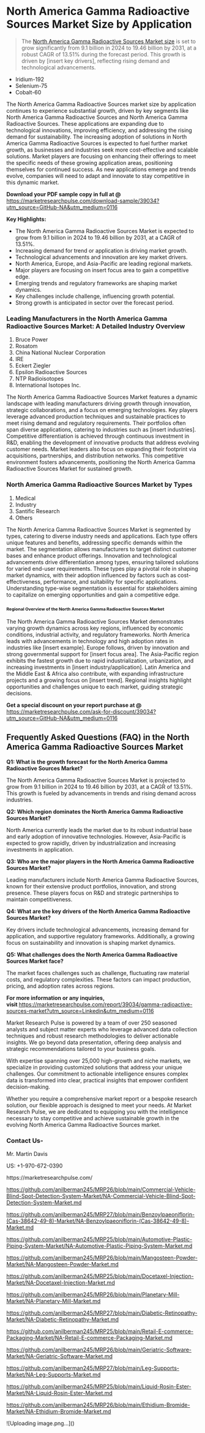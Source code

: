 <h1>North America Gamma Radioactive Sources Market&nbsp;Size by Application</h1><blockquote><p>The <a href="https://marketresearchpulse.com/download-sample/39034?utm_source=GitHub-NA&amp;utm_medium=0116">North America Gamma Radioactive Sources Market size</a> is set to grow significantly from 9.1 billion in 2024 to 19.46 billion by 2031, at a robust CAGR of 13.51% during the forecast period. This growth is driven by [insert key drivers], reflecting rising demand and technological advancements.</p></blockquote><ul><li>Iridium-192<li> Selenium-75<li> Cobalt-60</li></ul><p>The North America Gamma Radioactive Sources market size by application continues to experience substantial growth, driven by key segments like North America Gamma Radioactive Sources and North America Gamma Radioactive Sources. These applications are expanding due to technological innovations, improving efficiency, and addressing the rising demand for sustainability. The increasing adoption of solutions in North America Gamma Radioactive Sources is expected to fuel further market growth, as businesses and industries seek more cost-effective and scalable solutions. Market players are focusing on enhancing their offerings to meet the specific needs of these growing application areas, positioning themselves for continued success. As new applications emerge and trends evolve, companies will need to adapt and innovate to stay competitive in this dynamic market.</p><p><strong>Download your PDF sample copy in full at @ </strong><a href="https://marketresearchpulse.com/download-sample/39034?utm_source=GitHub-NA&amp;utm_medium=0116">https://marketresearchpulse.com/download-sample/39034?utm_source=GitHub-NA&amp;utm_medium=0116</a></p><p><strong>Key Highlights: </strong></p><ul><li>The North America Gamma Radioactive Sources Market is expected to grow from 9.1 billion in 2024 to 19.46 billion by 2031, at a CAGR of 13.51%.</li><li>Increasing demand for trend or application is driving market growth.</li><li>Technological advancements and innovation are key market drivers.</li><li>North America, Europe, and Asia-Pacific are leading regional markets.</li><li>Major players are focusing on insert focus area to gain a competitive edge.</li><li>Emerging trends and regulatory frameworks are shaping market dynamics.</li><li>Key challenges include challenge, influencing growth potential.</li><li>Strong growth is anticipated in sector over the forecast period.</li></ul><h3>Leading Manufacturers in the North America Gamma Radioactive Sources Market: A Detailed Industry Overview</h3><ol><li>Bruce Power</li><li>Rosatom</li><li>China National Nuclear Corporation</li><li>IRE</li><li>Eckert Ziegler</li><li>Epsilon Radioactive Sources</li><li>NTP Radioisotopes</li><li>International Isotopes Inc.</li></ol><div class="flex max-w-full flex-col flex-grow"><div class="min-h-8 text-message flex w-full flex-col items-end gap-2 whitespace-normal break-words [.text-message+&amp;]:mt-5" dir="auto" data-message-author-role="assistant" data-message-id="fd8432e4-4910-450d-b182-61b7bfb0a01f" data-message-model-slug="gpt-4o"><div class="flex w-full flex-col gap-1 empty:hidden first:pt-[3px]"><div class="markdown prose w-full break-words dark:prose-invert light"><p>The North America Gamma Radioactive Sources Market features a dynamic landscape with leading manufacturers driving growth through innovation, strategic collaborations, and a focus on emerging technologies. Key players leverage advanced production techniques and sustainable practices to meet rising demand and regulatory requirements. Their portfolios often span diverse applications, catering to industries such as [insert industries]. Competitive differentiation is achieved through continuous investment in R&amp;D, enabling the development of innovative products that address evolving customer needs. Market leaders also focus on expanding their footprint via acquisitions, partnerships, and distribution networks. This competitive environment fosters advancements, positioning the North America Gamma Radioactive Sources Market for sustained growth.</p></div></div></div></div><h3>North America Gamma Radioactive Sources Market by Types</h3><ol><li>Medical<li> Industry<li> Santific Research<li> Others</li></ol><div class="flex max-w-full flex-col flex-grow"><div class="min-h-8 text-message flex w-full flex-col items-end gap-2 whitespace-normal break-words [.text-message+&amp;]:mt-5" dir="auto" data-message-author-role="assistant" data-message-id="084470be-0bb7-4664-bddf-5156b4f41249" data-message-model-slug="gpt-4o-mini"><div class="flex w-full flex-col gap-1 empty:hidden first:pt-[3px]"><div class="markdown prose w-full break-words dark:prose-invert light"><p>The North America Gamma Radioactive Sources Market is segmented by types, catering to diverse industry needs and applications. Each type offers unique features and benefits, addressing specific demands within the market. The segmentation allows manufacturers to target distinct customer bases and enhance product offerings. Innovation and technological advancements drive differentiation among types, ensuring tailored solutions for varied end-user requirements. These types play a pivotal role in shaping market dynamics, with their adoption influenced by factors such as cost-effectiveness, performance, and suitability for specific applications. Understanding type-wise segmentation is essential for stakeholders aiming to capitalize on emerging opportunities and gain a competitive edge.</p></div></div></div></div><h3><span style="font-size: 11px;">Regional Overview of the North America Gamma Radioactive Sources Market</span></h3><div class="flex max-w-full flex-col flex-grow"><div class="min-h-8 text-message flex w-full flex-col items-end gap-2 whitespace-normal break-words [.text-message+&amp;]:mt-5" dir="auto" data-message-author-role="assistant" data-message-id="e9038762-ce64-4e30-91c9-9bd413514231" data-message-model-slug="gpt-4o-mini"><div class="flex w-full flex-col gap-1 empty:hidden first:pt-[3px]"><div class="markdown prose w-full break-words dark:prose-invert light"><p>The North America Gamma Radioactive Sources Market demonstrates varying growth dynamics across key regions, influenced by economic conditions, industrial activity, and regulatory frameworks. North America leads with advancements in technology and high adoption rates in industries like [insert example]. Europe follows, driven by innovation and strong governmental support for [insert focus area]. The Asia-Pacific region exhibits the fastest growth due to rapid industrialization, urbanization, and increasing investments in [insert industry/application]. Latin America and the Middle East &amp; Africa also contribute, with expanding infrastructure projects and a growing focus on [insert trend]. Regional insights highlight opportunities and challenges unique to each market, guiding strategic decisions.</p></div></div></div></div><p><strong>Get a special discount on your report purchase at @ </strong><a href="https://marketresearchpulse.com/ask-for-discount/39034?utm_source=GitHub-NA&amp;utm_medium=0116">https://marketresearchpulse.com/ask-for-discount/39034?utm_source=GitHub-NA&amp;utm_medium=0116</a></p><h2>Frequently Asked Questions (FAQ) in the North America Gamma Radioactive Sources Market</h2><p><strong>Q1: What is the growth forecast for the North America Gamma Radioactive Sources Market?</strong></p><p>The North America Gamma Radioactive Sources Market is projected to grow from 9.1 billion in 2024 to 19.46 billion by 2031, at a CAGR of 13.51%. This growth is fueled by advancements in trends and rising demand across industries.</p><p><strong>Q2: Which region dominates the North America Gamma Radioactive Sources Market?</strong></p><p>North America currently leads the market due to its robust industrial base and early adoption of innovative technologies. However, Asia-Pacific is expected to grow rapidly, driven by industrialization and increasing investments in application.</p><p><strong>Q3: Who are the major players in the North America Gamma Radioactive Sources Market?</strong></p><p>Leading manufacturers include North America Gamma Radioactive Sources, known for their extensive product portfolios, innovation, and strong presence. These players focus on R&amp;D and strategic partnerships to maintain competitiveness.</p><p><strong>Q4: What are the key drivers of the North America Gamma Radioactive Sources Market?</strong></p><p>Key drivers include technological advancements, increasing demand for application, and supportive regulatory frameworks. Additionally, a growing focus on sustainability and innovation is shaping market dynamics.</p><p><strong>Q5: What challenges does the North America Gamma Radioactive Sources Market face?</strong></p><p>The market faces challenges such as challenge, fluctuating raw material costs, and regulatory complexities. These factors can impact production, pricing, and adoption rates across regions.</p><p><strong>For more information or any inquiries, visit&nbsp;</strong><a href="https://marketresearchpulse.com/report/39034/gamma-radioactive-sources-market?utm_source=Linkedin&utm_medium=0116">https://marketresearchpulse.com/report/39034/gamma-radioactive-sources-market?utm_source=Linkedin&utm_medium=0116</a></p><p>Market Research Pulse is powered by a team of over 250 seasoned analysts and subject matter experts who leverage advanced data collection techniques and robust research methodologies to deliver actionable insights. We go beyond data presentation, offering deep analysis and strategic recommendations tailored to your business goals.</p><p>With expertise spanning over 25,000 high-growth and niche markets, we specialize in providing customized solutions that address your unique challenges. Our commitment to actionable intelligence ensures complex data is transformed into clear, practical insights that empower confident decision-making.</p><p>Whether you require a comprehensive market report or a bespoke research solution, our flexible approach is designed to meet your needs. At Market Research Pulse, we are dedicated to equipping you with the intelligence necessary to stay competitive and achieve sustainable growth in the evolving North America Gamma Radioactive Sources market.</p><h3><strong>Contact Us-</strong></h3><p>Mr. Martin Davis</p><p>US: +1-970-672-0390</p><p>https://marketresearchpulse.com/</p><p><a href="https://github.com/anilberman245/MRP26/blob/main/Commercial-Vehicle-Blind-Spot-Detection-System-Market/NA-Commercial-Vehicle-Blind-Spot-Detection-System-Market.md">https://github.com/anilberman245/MRP26/blob/main/Commercial-Vehicle-Blind-Spot-Detection-System-Market/NA-Commercial-Vehicle-Blind-Spot-Detection-System-Market.md</a></p><p><a href="https://github.com/anilberman245/MRP27/blob/main/Benzoylpaeoniflorin-(Cas-38642-49-8)-Market/NA-Benzoylpaeoniflorin-(Cas-38642-49-8)-Market.md">https://github.com/anilberman245/MRP27/blob/main/Benzoylpaeoniflorin-(Cas-38642-49-8)-Market/NA-Benzoylpaeoniflorin-(Cas-38642-49-8)-Market.md</a></p><p><a href="https://github.com/anilberman245/MRP25/blob/main/Automotive-Plastic-Piping-System-Market/NA-Automotive-Plastic-Piping-System-Market.md">https://github.com/anilberman245/MRP25/blob/main/Automotive-Plastic-Piping-System-Market/NA-Automotive-Plastic-Piping-System-Market.md</a></p><p><a href="https://github.com/anilberman245/MRP26/blob/main/Mangosteen-Powder-Market/NA-Mangosteen-Powder-Market.md">https://github.com/anilberman245/MRP26/blob/main/Mangosteen-Powder-Market/NA-Mangosteen-Powder-Market.md</a></p><p><a href="https://github.com/anilberman245/MRP25/blob/main/Docetaxel-Injection-Market/NA-Docetaxel-Injection-Market.md">https://github.com/anilberman245/MRP25/blob/main/Docetaxel-Injection-Market/NA-Docetaxel-Injection-Market.md</a></p><p><a href="https://github.com/anilberman245/MRP26/blob/main/Planetary-Mill-Market/NA-Planetary-Mill-Market.md">https://github.com/anilberman245/MRP26/blob/main/Planetary-Mill-Market/NA-Planetary-Mill-Market.md</a></p><p><a href="https://github.com/anilberman245/MRP27/blob/main/Diabetic-Retinopathy-Market/NA-Diabetic-Retinopathy-Market.md">https://github.com/anilberman245/MRP27/blob/main/Diabetic-Retinopathy-Market/NA-Diabetic-Retinopathy-Market.md</a></p><p><a href="https://github.com/anilberman245/MRP25/blob/main/Retail-E-commerce-Packaging-Market/NA-Retail-E-commerce-Packaging-Market.md">https://github.com/anilberman245/MRP25/blob/main/Retail-E-commerce-Packaging-Market/NA-Retail-E-commerce-Packaging-Market.md</a></p><p><a href="https://github.com/anilberman245/MRP26/blob/main/Geriatric-Software-Market/NA-Geriatric-Software-Market.md">https://github.com/anilberman245/MRP26/blob/main/Geriatric-Software-Market/NA-Geriatric-Software-Market.md</a></p><p><a href="https://github.com/anilberman245/MRP27/blob/main/Leg-Supports-Market/NA-Leg-Supports-Market.md">https://github.com/anilberman245/MRP27/blob/main/Leg-Supports-Market/NA-Leg-Supports-Market.md</a></p><p><a href="https://github.com/anilberman245/MRP25/blob/main/Liquid-Rosin-Ester-Market/NA-Liquid-Rosin-Ester-Market.md">https://github.com/anilberman245/MRP25/blob/main/Liquid-Rosin-Ester-Market/NA-Liquid-Rosin-Ester-Market.md</a></p><p><a href="https://github.com/anilberman245/MRP26/blob/main/Ethidium-Bromide-Market/NA-Ethidium-Bromide-Market.md">https://github.com/anilberman245/MRP26/blob/main/Ethidium-Bromide-Market/NA-Ethidium-Bromide-Market.md</a></p>
![Uploading image.png…]()
